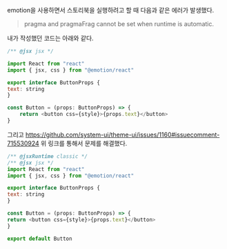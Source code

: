 emotion을 사용하면서 스토리북을 실행하려고 할 때 다음과 같은 에러가 발생했다. 

>  pragma and pragmaFrag cannot be set when runtime is automatic.

내가 작성했던 코드는 아래와 같다. 

```js
/** @jsx jsx */

import React from "react"
import { jsx, css } from "@emotion/react"

export interface ButtonProps {
text: string
}

const Button = (props: ButtonProps) => {
	return <button css={style}>{props.text}</button>
}
```

그리고 https://github.com/system-ui/theme-ui/issues/1160#issuecomment-715530924
위 링크를 통해서 문제를 해결했다. 

```js
/** @jsxRuntime classic */
/** @jsx jsx */
import React from "react"
import { jsx, css } from "@emotion/react"

export interface ButtonProps {
text: string
}

const Button = (props: ButtonProps) => {
return <button css={style}>{props.text}</button>
}

export default Button
```


